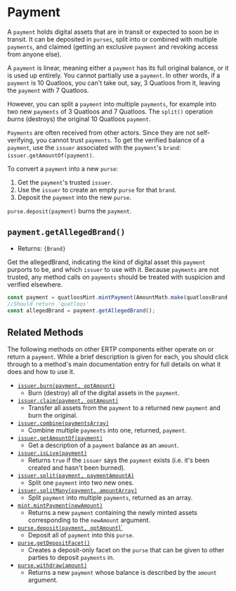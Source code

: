 # Payment
A `payment` holds digital assets that are in transit or 
expected to soon be in transit. It can be deposited in `purses`, 
split into or combined with multiple `payments`, and claimed (getting
an exclusive `payment` and revoking access from anyone else). 

A `payment` is linear, meaning either a `payment` has its full
original balance, or it is used up entirely. You cannot partially use a
`payment`. In other words, if a `payment` is 10 Quatloos, you can't
take out, say, 3 Quatloos from it, leaving the `payment` with 7 Quatloos.

However, you can split a `payment` into multiple `payments`, for example 
into two new `payments` of 3 Quatloos and 7 Quatloos.
The `split()` operation *burns* (destroys) the original 10 Quatloos `payment`.

`Payments` are often received from other actors. Since they are not self-verifying,
you cannot trust `payments`. To get the verified balance of a `payment`, use the `issuer` 
associated with the `payment`'s `brand`: `issuer.getAmountOf(payment)`.

To convert a `payment` into a new `purse`: 
1. Get the `payment`'s trusted `issuer`. 
2. Use the `issuer` to create an empty `purse` for that `brand`.
3. Deposit the `payment` into the new `purse`. 

`purse.deposit(payment)` burns the `payment`.

## `payment.getAllegedBrand()`
- Returns: `{Brand}`

Get the allegedBrand, indicating the kind of digital asset this `payment` purports to be, and which `issuer` to use 
with it. Because `payments` are not trusted, any method calls on `payments` 
should be treated with suspicion and verified elsewhere.

```js
const payment = quatloosMint.mintPayment(AmountMath.make(quatloosBrand, 10n));
//Should return 'quatloos'
const allegedBrand = payment.getAllegedBrand();
```

## Related Methods

The following methods on other ERTP components either operate
on or return a `payment`. While a brief description is given for each, 
you should click through to a method's main documentation entry for 
full details on what it does and how to use it.

- [`issuer.burn(payment, optAmount)`](./issuer.md#issuer-burn-payment-optamount) 
  - Burn (destroy) all of the digital assets in the `payment`.
- [`issuer.claim(payment, optAmount)`](./issuer.md#issuer-claim-payment-optamount) 
  - Transfer all assets from the `payment` to a returned new `payment` and burn the original.
- [`issuer.combine(paymentsArray)`](./issuer.md#issuer-combine-paymentsarray-opttotalamount) 
  - Combine multiple `payments` into one, returned, `payment`.
- [`issuer.getAmountOf(payment)`](./issuer.md#issuer-getamountof-payment) 
  - Get a description of a `payment` balance as an `amount`. 
- [`issuer.isLive(payment)`](./issuer.md#issuer-islive-payment) 
  - Returns `true` if the `issuer` says the `payment` exists (i.e. it's been created and hasn't been burned).
- [`issuer.split(payment, paymentAmountA)`](./issuer.md#issuer-split-payment-paymentamounta) 
  - Split one `payment` into two new ones.
- [`issuer.splitMany(payment, amountArray)`](./issuer.md#issuer-splitmany-payment-amountarray) 
  - Split `payment` into multiple `payments`, returned as an array.
- [`mint.mintPayment(newAmount)`](./mint.md#mint-mintpayment-newamount) 
  - Returns a new `payment` containing the newly minted assets corresponding to the `newAmount` argument. 
- [`purse.deposit(payment, optAmount`)`](./purse.md#purse-deposit-payment-optamount) 
  - Deposit all of `payment` into this `purse`.
- [`purse.getDepositFacet()`](./purse.md#purse-getdepositfacet)
  - Creates a deposit-only facet on the `purse` that can be given to other parties to deposit `payments` in.
- [`purse.withdraw(amount)`](./purse.md#purse-withdraw-amount) 
  - Returns a new `payment` whose balance is described by the `amount` argument. 
